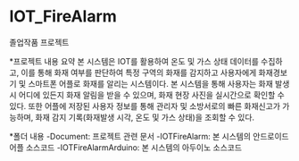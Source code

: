 # IOT_FireAlarm
졸업작품 프로젝트

*프로젝트 내용 요약
본 시스템은 IOT를 활용하여 온도 및 가스 상태 데이터를 수집하고, 이를 통해 화재 여부를 판단하여 특정 구역의 화재를 감지하고 사용자에게 화재경보기 및 스마트폰 어플로 화재를 알리는 시스템이다. 본 시스템을 통해 사용자는 화재 발생 시 어디에 있든지 화재 알림을 받을 수 있으며, 화재 현장 사진을 실시간으로 확인할 수 있다. 또한 어플에 저장된 사용자 정보를 통해 관리자 및 소방서로의 빠른 화재신고가 가능하며, 화재 감지 기록(화재발생 시각, 온도 및 가스 상태)을 조회할 수 있다.

*폴더 내용
-Document: 프로젝트 관련 문서
-IOTFireAlarm: 본 시스템의 안드로이드 어플 소스코드
-IOTFireAlarmArduino: 본 시스템의 아두이노 소스코드

